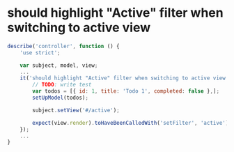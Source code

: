 # should highlight "Active" filter when switching to active view

```javascript
describe('controller', function () {
	'use strict';

	var subject, model, view;	
	...
	it('should highlight "Active" filter when switching to active view', function () {
		// TODO: write test
		var todos = [{ id: 1, title: 'Todo 1', completed: false },];
		setUpModel(todos);

		subject.setView('#/active');

		expect(view.render).toHaveBeenCalledWith('setFilter', 'active');
	});
	...
}
```
